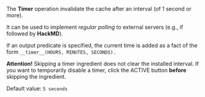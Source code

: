 The **Timer** operation invalidate the cache after an interval (of 1 second or more).

It can be used to implement _regular polling_ to external servers (e.g., if followed by **HackMD**).

If an output predicate is specified, the current time is added as a fact of the form `__timer__(HOURS, MINUTES, SECONDS).`

**Attention!** Skipping a timer ingredient does not clear the installed interval. If you want to temporarily disable a timer, click the ACTIVE button **before** skipping the ingredient.

Default value: `5 seconds`
